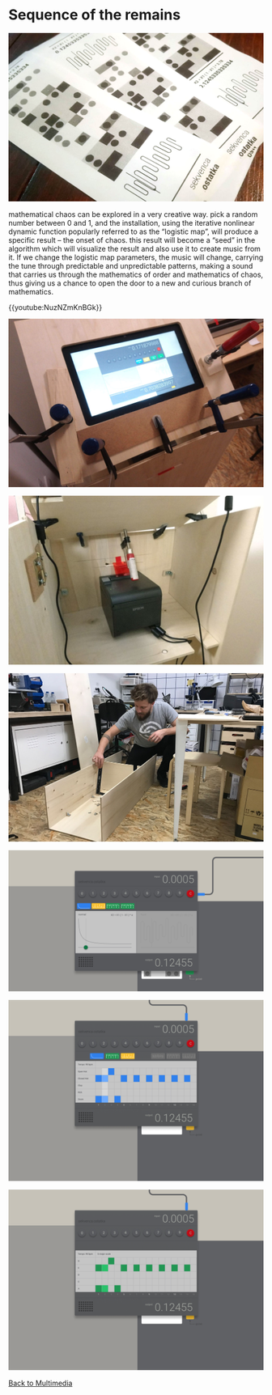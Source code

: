 # Sequence of the remains

![openSnippets](images/sequenceOfTheRemains1.jpg)

mathematical chaos can be explored in a very creative way. pick a random number between 0 and 1, and the installation, using the iterative nonlinear dynamic function popularly referred to as the “logistic map”, will produce a specific result – the onset of chaos. this result will become a “seed” in the algorithm which will visualize the result and also use it to create music from it. If we change the logistic map parameters, the music will change, carrying the tune through predictable and unpredictable patterns, making a sound that carries us through the mathematics of order and mathematics of chaos, thus giving us a chance to open the door to a new and curious branch of mathematics.

{{youtube:NuzNZmKnBGk}}

![sequence of the remains](images/sequenceOfTheRemains2.jpg)

![sequence of the remains](images/sequenceOfTheRemains3.jpg)

![sequence of the remains](images/sequenceOfTheRemains4.jpg)

![sequence of the remains](images/sequenceOfTheRemains5.png)

![sequence of the remains](images/sequenceOfTheRemains6.png)

![sequence of the remains](images/sequenceOfTheRemains7.png)

[Back to Multimedia](multimedia.html)
